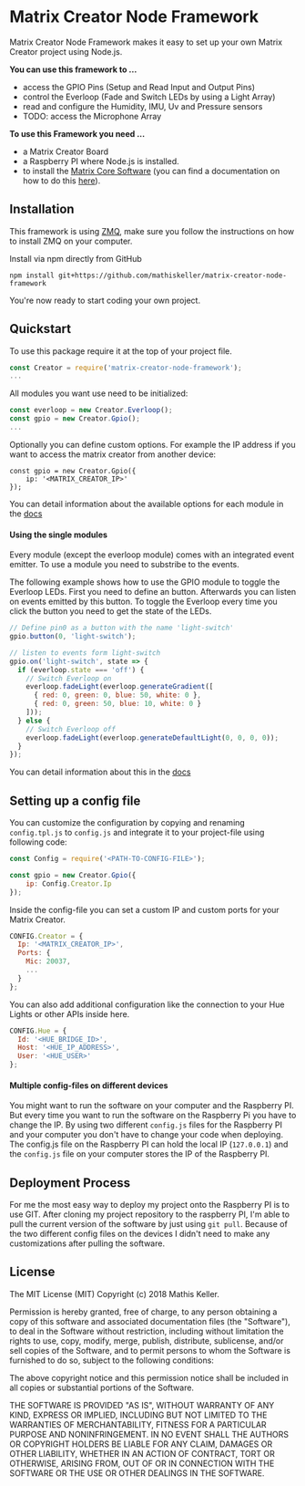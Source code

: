 # Matrix Creator Node Framework

Matrix Creator Node Framework makes it easy to set up your own Matrix Creator project using Node.js.



**You can use this framework to ...**

- access the GPIO Pins (Setup and Read Input and Output Pins)
- control the Everloop (Fade and Switch LEDs by using a Light Array)
- read and configure the Humidity, IMU, Uv and Pressure sensors
- TODO: access the Microphone Array




**To use this Framework you need ...**
- a Matrix Creator Board
- a Raspberry PI where Node.js is installed.
- to install the [Matrix Core Software](https://matrix-io.github.io/matrix-documentation/matrix-core/) (you can find a documentation on how to do this [here](https://matrix-io.github.io/matrix-documentation/matrix-core/getting-started/installation/)).




## Installation

This framework is using [ZMQ](https://www.npmjs.com/package/zmq), make sure you follow the instructions on how to install ZMQ on your computer.

Install via npm directly from GitHub

```
npm install git+https://github.com/mathiskeller/matrix-creator-node-framework
```

You're now ready to start coding your own project.



## Quickstart

To use this package require it at the top of your project file.

```Javascript
const Creator = require('matrix-creator-node-framework');
...
```

All modules you want use need to be initialized:

```javascript
const everloop = new Creator.Everloop();
const gpio = new Creator.Gpio();
...
```

Optionally you can define custom options. For example the IP address if you want to access the matrix creator from another device:

```
const gpio = new Creator.Gpio({
    ip: '<MATRIX_CREATOR_IP>'
});
```

You can detail information about the available options for each module in the [docs](./docs/)



#### Using the single modules

Every module (except the everloop module) comes with an integrated event emitter. To use a module you need to substribe to the events.

The following example shows how to use the GPIO module to toggle the Everloop LEDs. First you need to define an button. Afterwards you can listen on events emitted by this button. To toggle the Everloop every time you click the button you need to get the state of the LEDs.

```javascript
// Define pin0 as a button with the name 'light-switch'
gpio.button(0, 'light-switch');

// listen to events form light-switch
gpio.on('light-switch', state => {
  if (everloop.state === 'off') {
    // Switch Everloop on
    everloop.fadeLight(everloop.generateGradient([
      { red: 0, green: 0, blue: 50, white: 0 },
      { red: 0, green: 50, blue: 10, white: 0 }
    ]));
  } else {
    // Switch Everloop off
    everloop.fadeLight(everloop.generateDefaultLight(0, 0, 0, 0));
  }
});
```

You can detail information about this in the [docs](./docs/)



## Setting up a config file

You can customize the configuration by copying and renaming `config.tpl.js` to `config.js` and integrate it to your project-file using following code:

```javascript
const Config = require('<PATH-TO-CONFIG-FILE>');

const gpio = new Creator.Gpio({
    ip: Config.Creator.Ip
});
```

Inside the config-file you can set a custom IP and custom ports for your Matrix Creator.

```javascript
CONFIG.Creator = {
  Ip: '<MATRIX_CREATOR_IP>',
  Ports: {
    Mic: 20037,
    ...
  }
};
```

You can also add additional configuration like the connection to your Hue Lights or other APIs inside here.

```javascript
CONFIG.Hue = {
  Id: '<HUE_BRIDGE_ID>',
  Host: '<HUE_IP_ADDRESS>',
  User: '<HUE_USER>'
};
```



#### **Multiple config-files on different devices**

You might want to run the software on your computer and the Raspberry PI. But every time you want to run the software on the Raspberry Pi you have to change the IP. By using two different `config.js` files for the Raspberry PI and your computer you don't have to change your code when deploying. The config.js file on the Raspberry PI can hold the local IP (`127.0.0.1`) and the `config.js` file on your computer stores the IP of the Raspberry PI.



## Deployment Process

For me the most easy way to deploy my project onto the Raspberry PI is to use GIT. After cloning my project repository to the raspberry PI, I'm able to pull the current version of the software by just using `git pull`. Because of the two different config files on the devices I didn't need to make any customizations after pulling the software.



## License

The MIT License (MIT) Copyright (c) 2018 Mathis Keller.

Permission is hereby granted, free of charge, to any person obtaining a copy of this software and associated documentation files (the "Software"), to deal in the Software without restriction, including without limitation the rights to use, copy, modify, merge, publish, distribute, sublicense, and/or sell copies of the Software, and to permit persons to whom the Software is furnished to do so, subject to the following conditions:

The above copyright notice and this permission notice shall be included in all copies or substantial portions of the Software.

THE SOFTWARE IS PROVIDED "AS IS", WITHOUT WARRANTY OF ANY KIND, EXPRESS OR IMPLIED, INCLUDING BUT NOT LIMITED TO THE WARRANTIES OF MERCHANTABILITY, FITNESS FOR A PARTICULAR PURPOSE AND NONINFRINGEMENT. IN NO EVENT SHALL THE AUTHORS OR COPYRIGHT HOLDERS BE LIABLE FOR ANY CLAIM, DAMAGES OR OTHER LIABILITY, WHETHER IN AN ACTION OF CONTRACT, TORT OR OTHERWISE, ARISING FROM, OUT OF OR IN CONNECTION WITH THE SOFTWARE OR THE USE OR OTHER DEALINGS IN THE SOFTWARE.
